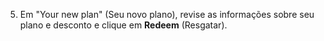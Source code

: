 5. Em "Your new plan" (Seu novo plano), revise as informações sobre seu plano e desconto e clique em **Redeem** (Resgatar).
